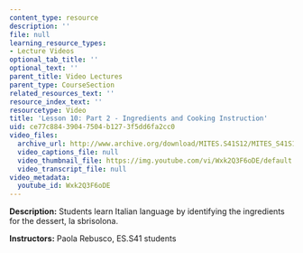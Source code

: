 ```yaml
---
content_type: resource
description: ''
file: null
learning_resource_types:
- Lecture Videos
optional_tab_title: ''
optional_text: ''
parent_title: Video Lectures
parent_type: CourseSection
related_resources_text: ''
resource_index_text: ''
resourcetype: Video
title: 'Lesson 10: Part 2 - Ingredients and Cooking Instruction'
uid: ce77c884-3904-7504-b127-3f5dd6fa2cc0
video_files:
  archive_url: http://www.archive.org/download/MITES.S41S12/MITES_S41S12_Lesson10_Part2_300k.mp4
  video_captions_file: null
  video_thumbnail_file: https://img.youtube.com/vi/Wxk2Q3F6oDE/default.jpg
  video_transcript_file: null
video_metadata:
  youtube_id: Wxk2Q3F6oDE
---
```


**Description:** Students learn Italian language by identifying the ingredients for the dessert, la sbrisolona.

**Instructors:** Paola Rebusco, ES.S41 students